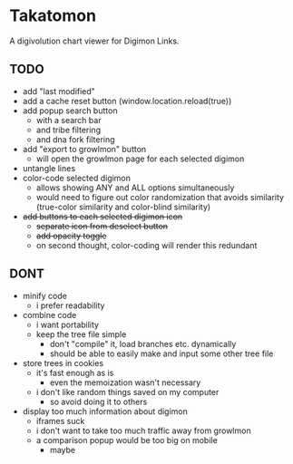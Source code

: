 # Takatomon
A digivolution chart viewer for Digimon Links.

## TODO
- add "last modified"
- add a cache reset button (window.location.reload(true))
- add popup search button
  - with a search bar
  - and tribe filtering
  - and dna fork filtering
- add "export to growlmon" button
  - will open the growlmon page for each selected digimon
- untangle lines
- color-code selected digimon
  - allows showing ANY and ALL options simultaneously
  - would need to figure out color randomization that avoids similarity (true-color similarity and color-blind similarity)
- ~~add buttons to each selected digimon icon~~
  - ~~separate icon from deselect button~~
  - ~~add opacity toggle~~
  - on second thought, color-coding will render this redundant

## DONT
- minify code
  - i prefer readability
- combine code
  - i want portability
  - keep the tree file simple
    - don't "compile" it, load branches etc. dynamically
    - should be able to easily make and input some other tree file
- store trees in cookies
  - it's fast enough as is
    - even the memoization wasn't necessary
  - i don't like random things saved on my computer
    - so avoid doing it to others
- display too much information about digimon
  - iframes suck
  - i don't want to take too much traffic away from growlmon
  - a comparison popup would be too big on mobile
    - maybe

